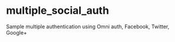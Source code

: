 multiple_social_auth
====================

Sample multiple authentication using Omni auth, Facebook, Twitter, Google+
